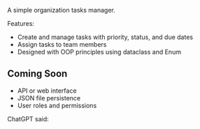 A simple organization tasks manager.

Features:
- Create and manage tasks with priority, status, and due dates
- Assign tasks to team members
- Designed with OOP principles using dataclass and Enum

## Coming Soon

- API or web interface
- JSON file persistence
- User roles and permissions


ChatGPT said:
